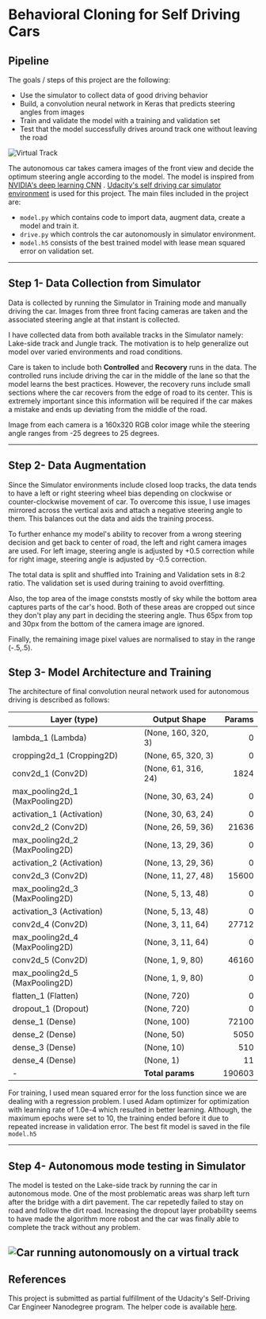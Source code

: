 # Behavioral Cloning for Self Driving Cars 

##  Pipeline

The goals / steps of this project are the following:
* Use the simulator to collect data of good driving behavior
* Build, a convolution neural network in Keras that predicts steering angles from images
* Train and validate the model with a training and validation set
* Test that the model successfully drives around track one without leaving the road

![Virtual Track](Readme_images/autonomous1.png)

The autonomous car takes camera images of the front view and decide the optimum steering angle according to the model. The model is inspired from [NVIDIA's deep learning CNN](https://devblogs.nvidia.com/deep-learning-self-driving-cars/) . [Udacity's self driving car simulator environment](https://github.com/udacity/self-driving-car-sim) is used for this project. The main files included in the project are:
* `model.py` which contains code to import data, augment data, create a model and train it.
* `drive.py` which controls the car autonomously in simulator environment.
* `model.h5` consists of the best trained model with lease mean squared error on validation set.
---

## Step 1- Data Collection from Simulator

Data is collected by running the Simulator in Training mode and manually driving the car. Images from three front facing cameras are taken and the associated steering angle at that instant is collected. 

I have collected data from both available tracks in the Simulator namely: Lake-side track and Jungle track. The motivation is to help generalize out model over varied environments and road conditions. 

Care is taken to include both **Controlled** and **Recovery** runs in the data. The controlled runs include driving the car in the middle of the lane so that the model learns the best practices. However, the recovery runs include small sections where the car recovers from the edge of road to its center. This is extremely important since this information will be required if the car makes a mistake and ends up deviating from the middle of the road. 

Image from each camera is a 160x320 RGB color image while the steering angle ranges from -25 degrees to 25 degrees.

---

## Step 2- Data Augmentation

Since the Simulator environments include closed loop tracks, the data tends to have a left or right steering wheel bias depending on clockwise or counter-clockwise movement of car. To overcome this issue, I use images mirrored across the vertical axis and attach a negative steering angle to them. This balances out the data and aids the training process.

To further enhance my model's ability to recover from a wrong steering decision and get back to center of road, the left and right camera images are used. For left image, steering angle is adjusted by +0.5 correction while for right image, steering angle is adjusted by -0.5 correction. 

The total data is split and shuffled into Training and Validation sets in 8:2 ratio. The validation set is used during training to avoid overfitting.

Also, the top area of the image conststs mostly of sky while the bottom area captures parts of the car's hood. Both of these areas are cropped out since they don't play any part in deciding the steering angle. Thus 65px from top and 30px from the bottom of the camera image are ignored.

Finally, the remaining image pixel values are normalised to stay in the range (-.5,.5).

## Step 3- Model Architecture and Training

The architecture of final convolution neural network used for autonomous driving is described as follows:

| Layer (type)                   |Output Shape       |Params  |
|--------------------------------|-------------------|-------:|
|lambda_1 (Lambda)               |(None, 160, 320, 3)|0       |
|cropping2d_1 (Cropping2D)       |(None, 65, 320, 3) |0       |
|conv2d_1 (Conv2D)               |(None, 61, 316, 24)|1824    |
|max_pooling2d_1 (MaxPooling2D)  |(None, 30, 63, 24) |0       |
|activation_1 (Activation)       |(None, 30, 63, 24) |0       |
|conv2d_2 (Conv2D)               |(None, 26, 59, 36) |21636   |
|max_pooling2d_2 (MaxPooling2D)  |(None, 13, 29, 36) |0       |
|activation_2 (Activation)       |(None, 13, 29, 36) |0       |
|conv2d_3 (Conv2D)               |(None, 11, 27, 48) |15600   |
|max_pooling2d_3 (MaxPooling2D)  |(None, 5, 13, 48)  |0       |
|activation_3 (Activation)       |(None, 5, 13, 48)  |0       |
|conv2d_4 (Conv2D)               |(None, 3, 11, 64)  |27712   |
|max_pooling2d_4 (MaxPooling2D)  |(None, 3, 11, 64)  |0       |
|conv2d_5 (Conv2D)               |(None, 1, 9, 80)   |46160   |
|max_pooling2d_5 (MaxPooling2D)  |(None, 1, 9, 80)   |0       |
|flatten_1 (Flatten)             |(None, 720)        |0       |
|dropout_1 (Dropout)             |(None, 720)        |0       |
|dense_1 (Dense)                 |(None, 100)        |72100   |
|dense_2 (Dense)                 |(None, 50)         |5050    |
|dense_3 (Dense)                 |(None, 10)         |510     |
|dense_4 (Dense)                 |(None, 1)          |11      |
|-                               |**Total params**   |190603  |

For training, I used mean squared error for the loss function since we are dealing with a regression problem. I used Adam optimizer for optimization with learning rate of 1.0e-4 which resulted in better learning. Although, the maximum epochs were set to 10, the training ended before it due to repeated increase in validation error. The best fit model is saved in the file `model.h5`

---

## Step 4- Autonomous mode testing in Simulator

The model is tested on the Lake-side track by running the car in autonomous mode. One of the most problematic areas was sharp left turn after the bridge with a dirt pavement. The car repetedly failed to stay on road and follow the dirt road. Increasing the dropout layer probability seems to have made the algorithm more robost and the car was finally able to complete the track without any problem.

![Car running autonomously on a virtual track](Readme_images/autonomous_speeded.gif)
---

## References
This project is submitted as partial fulfillment of the Udacity's Self-Driving Car Engineer Nanodegree program. The helper code is available [here](https://github.com/udacity/CarND-Behavioral-Cloning-P3).